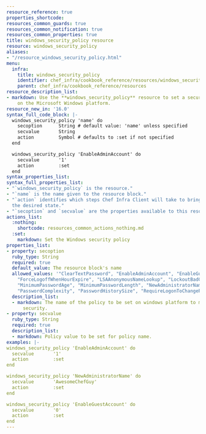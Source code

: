 ```yaml
---
resource_reference: true
properties_shortcode:
resources_common_guards: true
resources_common_notification: true
resources_common_properties: true
title: windows_security_policy resource
resource: windows_security_policy
aliases:
- "/resource_windows_security_policy.html"
menu:
  infra:
    title: windows_security_policy
    identifier: chef_infra/cookbook_reference/resources/windows_security_policy windows_security_policy
    parent: chef_infra/cookbook_reference/resources
resource_description_list:
- markdown: Use the **windows_security_policy** resource to set a security policy
    on the Microsoft Windows platform.
resource_new_in: '16.0'
syntax_full_code_block: |-
  windows_security_policy 'name' do
    secoption      String # default value: 'name' unless specified
    secvalue       String
    action         Symbol # defaults to :set if not specified
  end

  windows_security_policy 'EnableAdminAccount' do
    secvalue       '1'
    action         :set
  end
syntax_properties_list:
syntax_full_properties_list:
- "`windows_security_policy` is the resource."
- "`name` is the name given to the resource block."
- "`action` identifies which steps Chef Infra Client will take to bring the node into
  the desired state."
- "`secoption` and `secvalue` are the properties available to this resource."
actions_list:
  :nothing:
    shortcode: resources_common_actions_nothing.md
  :set:
    markdown: Set the Windows security policy
properties_list:
- property: secoption
  ruby_type: String
  required: true
  default_value: The resource block's name
  allowed_values: '"ClearTextPassword", "EnableAdminAccount", "EnableGuestAccount",
    "ForceLogoffWhenHourExpire", "LSAAnonymousNameLookup", "LockoutBadCount", "MaximumPasswordAge",
    "MinimumPasswordAge", "MinimumPasswordLength", "NewAdministratorName", "NewGuestName",
    "PasswordComplexity", "PasswordHistorySize", "RequireLogonToChangePassword"'
  description_list:
  - markdown: The name of the policy to be set on windows platform to maintain its
      security.
- property: secvalue
  ruby_type: String
  required: true
  description_list:
  - markdown: Policy value to be set for policy name.
examples: |-
windows_security_policy 'EnableAdminAccount' do
  secvalue       '1'
  action         :set
end

windows_security_policy 'NewAdministratorName' do
  secvalue       'AwesomeChefGuy'
  action         :set
end

windows_security_policy 'EnableGuestAccount' do
  secvalue       '0'
  action         :set
end
---
```

